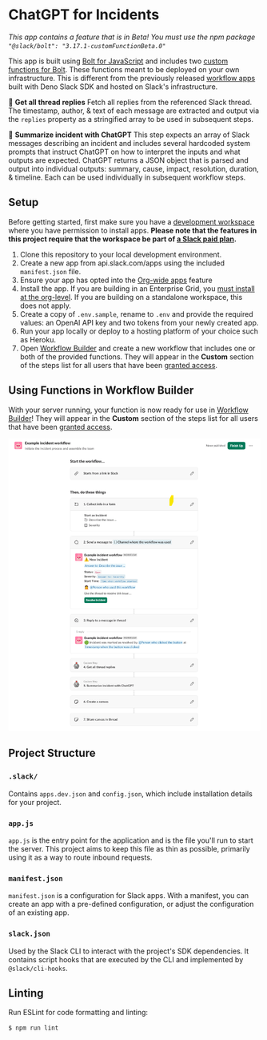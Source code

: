 # ChatGPT for Incidents

*This app contains a feature that is in Beta! You must use the npm package `"@slack/bolt": "3.17.1-customFunctionBeta.0"`*

This app is built using [Bolt for JavaScript](https://slack.dev/bolt-js) and includes two [custom functions for Bolt](https://api.slack.com/automation/functions/custom-bolt). These functions meant to be deployed on your own infrastructure. This is different from the previously released [workflow apps](https://api.slack.com/automation/functions/custom) built with Deno Slack SDK and hosted on Slack's infrastructure.

🧵 **Get all thread replies**
Fetch all replies from the referenced Slack thread. The timestamp, author, & text of each message are extracted and output via the `replies` property as a stringified array to be used in subsequent steps.

🤖 **Summarize incident with ChatGPT**
This step expects an array of Slack messages describing an incident and includes several hardcoded system prompts that instruct ChatGPT on how to interpret the inputs and what outputs are expected. ChatGPT returns a JSON object that is parsed and output into individual outputs: summary, cause, impact, resolution, duration, & timeline. Each can be used individually in subsequent workflow steps.

## Setup

Before getting started, first make sure you have a [development workspace](https://api.slack.com/developer-program) where you have permission to install apps. **Please note that the features in this project require that the workspace be part of [a Slack paid plan](https://slack.com/pricing).**

1. Clone this repository to your local development environment.
2. Create a new app from api.slack.com/apps using the included `manifest.json` file.
3. Ensure your app has opted into the [Org-wide apps](https://api.slack.com/enterprise/org-wide-apps) feature
4. Install the app. If you are building in an Enterprise Grid, you [must install at the org-level](https://api.slack.com/automation/functions/custom-bolt#org-wide-apps). If you are building on a standalone workspace, this does not apply.
5. Create a copy of `.env.sample`, rename to `.env` and provide the required values: an OpenAI API key and two tokens from your newly created app.
6. Run your app locally or deploy to a hosting platform of your choice such as Heroku.
7. Open [Workflow Builder](https://slack.com/help/articles/17542172840595-Build-a-workflow--Create-a-workflow-in-Slack) and create a new workflow that includes one or both of the provided functions. They will appear in the **Custom** section of the steps list for all users that have been [granted access](https://api.slack.com/automation/functions/custom#access).

## Using Functions in Workflow Builder
With your server running, your function is now ready for use in [Workflow Builder](https://slack.com/help/articles/17542172840595-Build-a-workflow--Create-a-workflow-in-Slack)! They will appear in the **Custom** section of the steps list for all users that have been [granted access](https://api.slack.com/automation/functions/custom#access).

![Example workflow](./assets/example-workflow.png)

## Project Structure

### `.slack/`

Contains `apps.dev.json` and `config.json`, which include installation details for your project.

### `app.js`

`app.js` is the entry point for the application and is the file you'll run to start the server. This project aims to keep this file as thin as possible, primarily using it as a way to route inbound requests.

### `manifest.json`

`manifest.json` is a configuration for Slack apps. With a manifest, you can create an app with a pre-defined configuration, or adjust the configuration of an existing app.

### `slack.json`

Used by the Slack CLI to interact with the project's SDK dependencies. It contains
script hooks that are executed by the CLI and implemented by `@slack/cli-hooks`.

## Linting
Run ESLint for code formatting and linting:

```zsh
$ npm run lint
```
